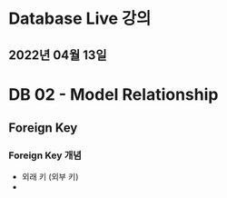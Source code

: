 # Database Live 강의

## 2022년 04월 13일

# DB 02 - Model Relationship

## Foreign Key

### Foreign Key 개념

+ 외래 키 (외부 키)
+ 
